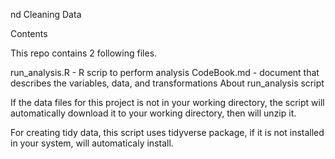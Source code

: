 nd Cleaning Data

Contents

This repo contains 2 following files.

run_analysis.R - R scrip to perform analysis
CodeBook.md - document that describes the variables, data, and transformations
About run_analysis script

If the data files for this project is not in your working directory, the script will automatically download it to your working directory, then will unzip it.

For creating tidy data, this script uses tidyverse package, if it is not installed in your system, will automaticaly install.
